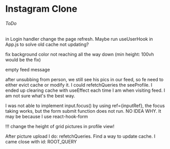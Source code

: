 #  Instagram Clone


###### ToDo
in Login handler change the page refresh. Maybe run useUserHook in App.js to solve 
old cache not updating?

fix background color not reaching all the way down (min height: 100vh would be the fix)

empty feed message

after unsubbing from person, we still see his pics in our feed, so fe need to either evict cache
or modify it. I could refetchQueries the seeProfile. I ended up clearing cache with useEffect each time I am when visiting feed. I am not sure what's the best way.

I was not able to implement input.focus() by using ref={inputRef}, the focus taking works, but the form submit function does not run. NO IDEA WHY. It may be because I use react-hook-form

!!! change the height of grid pictures in profile view!


After picture upload I do: refetchQueries. Find a way to update cache. I came close with id: ROOT_QUERY